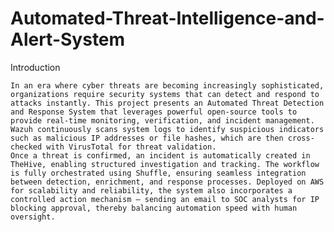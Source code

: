 # Automated-Threat-Intelligence-and-Alert-System


Introduction


    In an era where cyber threats are becoming increasingly sophisticated, organizations require security systems that can detect and respond to attacks instantly. This project presents an Automated Threat Detection and Response System that leverages powerful open-source tools to provide real-time monitoring, verification, and incident management. Wazuh continuously scans system logs to identify suspicious indicators such as malicious IP addresses or file hashes, which are then cross-checked with VirusTotal for threat validation. 
    Once a threat is confirmed, an incident is automatically created in TheHive, enabling structured investigation and tracking. The workflow is fully orchestrated using Shuffle, ensuring seamless integration between detection, enrichment, and response processes. Deployed on AWS for scalability and reliability, the system also incorporates a controlled action mechanism — sending an email to SOC analysts for IP blocking approval, thereby balancing automation speed with human oversight.
